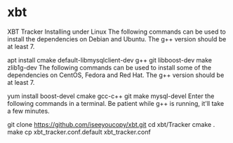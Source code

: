 # xbt
XBT Tracker
Installing under Linux
The following commands can be used to install the dependencies on Debian and Ubuntu. The g++ version should be at least 7.

apt install cmake default-libmysqlclient-dev g++ git libboost-dev make zlib1g-dev
The following commands can be used to install some of the dependencies on CentOS, Fedora and Red Hat. The g++ version should be at least 7.

yum install boost-devel cmake gcc-c++ git make mysql-devel
Enter the following commands in a terminal. Be patient while g++ is running, it'll take a few minutes.

git clone https://github.com/iseeyoucopy/xbt.git
cd xbt/Tracker
cmake .
make
cp xbt_tracker.conf.default xbt_tracker.conf
